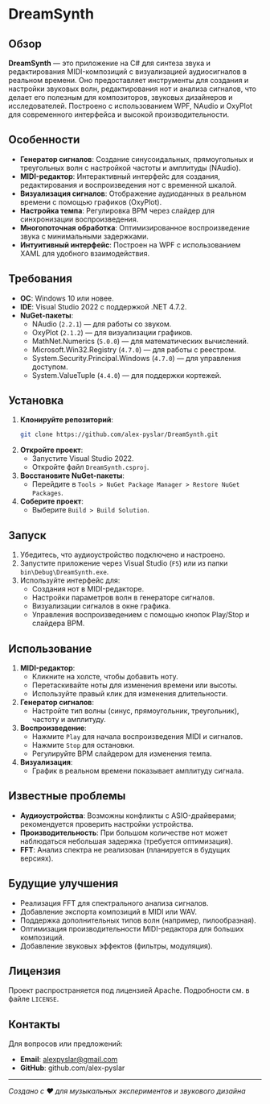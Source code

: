 # DreamSynth

## Обзор
**DreamSynth** — это приложение на C# для синтеза звука и редактирования MIDI-композиций с визуализацией аудиосигналов в реальном времени. Оно предоставляет инструменты для создания и настройки звуковых волн, редактирования нот и анализа сигналов, что делает его полезным для композиторов, звуковых дизайнеров и исследователей. Построено с использованием WPF, NAudio и OxyPlot для современного интерфейса и высокой производительности.

## Особенности
- **Генератор сигналов**: Создание синусоидальных, прямоугольных и треугольных волн с настройкой частоты и амплитуды (NAudio).
- **MIDI-редактор**: Интерактивный интерфейс для создания, редактирования и воспроизведения нот с временной шкалой.
- **Визуализация сигналов**: Отображение аудиоданных в реальном времени с помощью графиков (OxyPlot).
- **Настройка темпа**: Регулировка BPM через слайдер для синхронизации воспроизведения.
- **Многопоточная обработка**: Оптимизированное воспроизведение звука с минимальными задержками.
- **Интуитивный интерфейс**: Построен на WPF с использованием XAML для удобного взаимодействия.

## Требования
- **ОС**: Windows 10 или новее.
- **IDE**: Visual Studio 2022 с поддержкой .NET 4.7.2.
- **NuGet-пакеты**:
    - NAudio (`2.2.1`) — для работы со звуком.
    - OxyPlot (`2.1.2`) — для визуализации графиков.
    - MathNet.Numerics (`5.0.0`) — для математических вычислений.
    - Microsoft.Win32.Registry (`4.7.0`) — для работы с реестром.
    - System.Security.Principal.Windows (`4.7.0`) — для управления доступом.
    - System.ValueTuple (`4.4.0`) — для поддержки кортежей.

## Установка
1. **Клонируйте репозиторий**:
   ```bash
   git clone https://github.com/alex-pyslar/DreamSynth.git
   ```
2. **Откройте проект**:
    - Запустите Visual Studio 2022.
    - Откройте файл `DreamSynth.csproj`.
3. **Восстановите NuGet-пакеты**:
    - Перейдите в `Tools > NuGet Package Manager > Restore NuGet Packages`.
4. **Соберите проект**:
    - Выберите `Build > Build Solution`.

## Запуск
1. Убедитесь, что аудиоустройство подключено и настроено.
2. Запустите приложение через Visual Studio (`F5`) или из папки `bin\Debug\DreamSynth.exe`.
3. Используйте интерфейс для:
    - Создания нот в MIDI-редакторе.
    - Настройки параметров волн в генераторе сигналов.
    - Визуализации сигналов в окне графика.
    - Управления воспроизведением с помощью кнопок Play/Stop и слайдера BPM.

## Использование
1. **MIDI-редактор**:
    - Кликните на холсте, чтобы добавить ноту.
    - Перетаскивайте ноты для изменения времени или высоты.
    - Используйте правый клик для изменения длительности.
2. **Генератор сигналов**:
    - Настройте тип волны (синус, прямоугольник, треугольник), частоту и амплитуду.
3. **Воспроизведение**:
    - Нажмите `Play` для начала воспроизведения MIDI и сигналов.
    - Нажмите `Stop` для остановки.
    - Регулируйте BPM слайдером для изменения темпа.
4. **Визуализация**:
    - График в реальном времени показывает амплитуду сигнала.

## Известные проблемы
- **Аудиоустройства**: Возможны конфликты с ASIO-драйверами; рекомендуется проверить настройки устройства.
- **Производительность**: При большом количестве нот может наблюдаться небольшая задержка (требуется оптимизация).
- **FFT**: Анализ спектра не реализован (планируется в будущих версиях).

## Будущие улучшения
- Реализация FFT для спектрального анализа сигналов.
- Добавление экспорта композиций в MIDI или WAV.
- Поддержка дополнительных типов волн (например, пилообразная).
- Оптимизация производительности MIDI-редактора для больших композиций.
- Добавление звуковых эффектов (фильтры, модуляция).

## Лицензия
Проект распространяется под лицензией Apache. Подробности см. в файле `LICENSE`.

## Контакты
Для вопросов или предложений:
- **Email**: alexpyslar@gmail.com
- **GitHub**: github.com/alex-pyslar

---
*Создано с ❤️ для музыкальных экспериментов и звукового дизайна*
